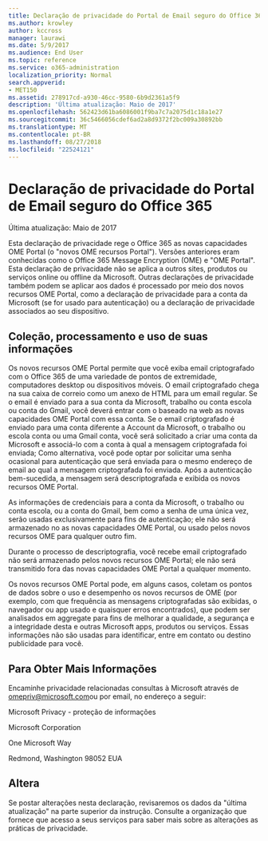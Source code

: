 ```yaml
---
title: Declaração de privacidade do Portal de Email seguro do Office 365
ms.author: krowley
author: kccross
manager: laurawi
ms.date: 5/9/2017
ms.audience: End User
ms.topic: reference
ms.service: o365-administration
localization_priority: Normal
search.appverid:
- MET150
ms.assetid: 278917cd-a930-46cc-9580-6b9d2361a5f9
description: 'Última atualização: Maio de 2017'
ms.openlocfilehash: 562423d61ba6086001f9ba7c7a2075d1c18a1e27
ms.sourcegitcommit: 36c5466056cdef6ad2a8d9372f2bc009a30892bb
ms.translationtype: MT
ms.contentlocale: pt-BR
ms.lasthandoff: 08/27/2018
ms.locfileid: "22524121"
---
```

# <a name="privacy-statement-for-office-365-secure-email-portal"></a>Declaração de privacidade do Portal de Email seguro do Office 365

Última atualização: Maio de 2017
  
Esta declaração de privacidade rege o Office 365 as novas capacidades OME Portal (o "novos OME recursos Portal"). Versões anteriores eram conhecidas como o Office 365 Message Encryption (OME) e "OME Portal". Esta declaração de privacidade não se aplica a outros sites, produtos ou serviços online ou offline da Microsoft. Outras declarações de privacidade também podem se aplicar aos dados é processado por meio dos novos recursos OME Portal, como a declaração de privacidade para a conta da Microsoft (se for usado para autenticação) ou a declaração de privacidade associados ao seu dispositivo.
  
## <a name="collection-processing-and-use-of-your-information"></a>Coleção, processamento e uso de suas informações

Os novos recursos OME Portal permite que você exiba email criptografado com o Office 365 de uma variedade de pontos de extremidade, computadores desktop ou dispositivos móveis. O email criptografado chega na sua caixa de correio como um anexo de HTML para um email regular. Se o email é enviado para a sua conta da Microsoft, trabalho ou conta escola ou conta do Gmail, você deverá entrar com o baseado na web as novas capacidades OME Portal com essa conta. Se o email criptografado é enviado para uma conta diferente a Account da Microsoft, o trabalho ou escola conta ou uma Gmail conta, você será solicitado a criar uma conta da Microsoft e associá-lo com a conta à qual a mensagem criptografada foi enviada; Como alternativa, você pode optar por solicitar uma senha ocasional para autenticação que será enviada para o mesmo endereço de email ao qual a mensagem criptografada foi enviada. Após a autenticação bem-sucedida, a mensagem será descriptografada e exibida os novos recursos OME Portal.
  
As informações de credenciais para a conta da Microsoft, o trabalho ou conta escola, ou a conta do Gmail, bem como a senha de uma única vez, serão usadas exclusivamente para fins de autenticação; ele não será armazenado no as novas capacidades OME Portal, ou usado pelos novos recursos OME para qualquer outro fim.
  
Durante o processo de descriptografia, você recebe email criptografado não será armazenado pelos novos recursos OME Portal; ele não será transmitido fora das novas capacidades OME Portal a qualquer momento.
  
Os novos recursos OME Portal pode, em alguns casos, coletam os pontos de dados sobre o uso e desempenho os novos recursos de OME (por exemplo, com que frequência as mensagens criptografadas são exibidas, o navegador ou app usado e quaisquer erros encontrados), que podem ser analisados em aggregate para fins de melhorar a qualidade, a segurança e a integridade desta e outras Microsoft apps, produtos ou serviços. Essas informações não são usadas para identificar, entre em contato ou destino publicidade para você.
  
## <a name="for-more-information"></a>Para Obter Mais Informações

Encaminhe privacidade relacionadas consultas à Microsoft através de [omepriv@microsoft.com](mailto:omepriv@microsoft.com)ou por email, no endereço a seguir:
  
Microsoft Privacy - proteção de informações
  
Microsoft Corporation
  
One Microsoft Way
  
Redmond, Washington 98052 EUA
  
## <a name="changes"></a>Altera

Se postar alterações nesta declaração, revisaremos os dados da "última atualização" na parte superior da instrução. Consulte a organização que fornece que acesso a seus serviços para saber mais sobre as alterações as práticas de privacidade.
  

